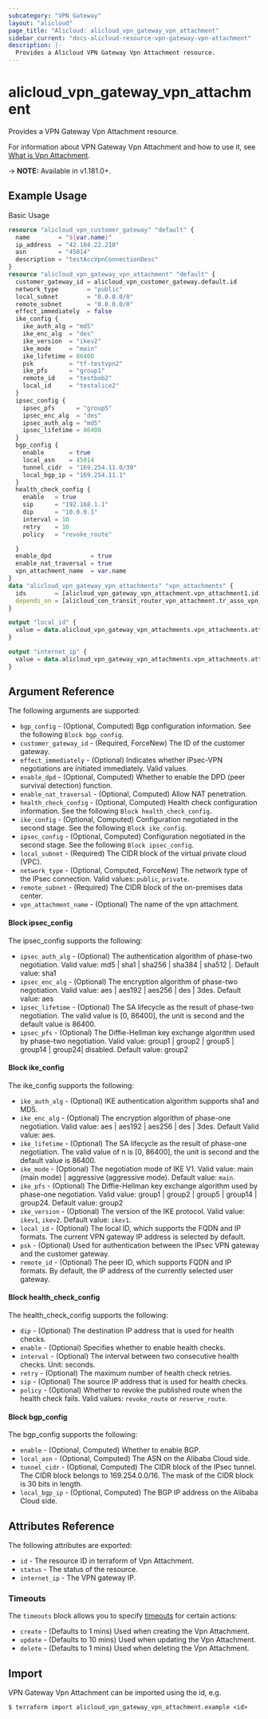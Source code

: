 ```yaml
---
subcategory: "VPN Gateway"
layout: "alicloud"
page_title: "Alicloud: alicloud_vpn_gateway_vpn_attachment"
sidebar_current: "docs-alicloud-resource-vpn-gateway-vpn-attachment"
description: |-
  Provides a Alicloud VPN Gateway Vpn Attachment resource.
---
```


# alicloud\_vpn\_gateway\_vpn\_attachment

Provides a VPN Gateway Vpn Attachment resource.

For information about VPN Gateway Vpn Attachment and how to use it, see [What is Vpn Attachment](https://www.alibabacloud.com/help/zh/virtual-private-cloud/latest/createvpnattachment).

-> **NOTE:** Available in v1.181.0+.

## Example Usage

Basic Usage

```terraform
resource "alicloud_vpn_customer_gateway" "default" {
  name        = "${var.name}"
  ip_address  = "42.104.22.210"
  asn         = "45014"
  description = "testAccVpnConnectionDesc"
}
resource "alicloud_vpn_gateway_vpn_attachment" "default" {
  customer_gateway_id = alicloud_vpn_customer_gateway.default.id
  network_type        = "public"
  local_subnet        = "0.0.0.0/0"
  remote_subnet       = "0.0.0.0/0"
  effect_immediately  = false
  ike_config {
    ike_auth_alg = "md5"
    ike_enc_alg  = "des"
    ike_version  = "ikev2"
    ike_mode     = "main"
    ike_lifetime = 86400
    psk          = "tf-testvpn2"
    ike_pfs      = "group1"
    remote_id    = "testbob2"
    local_id     = "testalice2"
  }
  ipsec_config {
    ipsec_pfs      = "group5"
    ipsec_enc_alg  = "des"
    ipsec_auth_alg = "md5"
    ipsec_lifetime = 86400
  }
  bgp_config {
    enable       = true
    local_asn    = 45014
    tunnel_cidr  = "169.254.11.0/30"
    local_bgp_ip = "169.254.11.1"
  }
  health_check_config {
    enable   = true
    sip      = "192.168.1.1"
    dip      = "10.0.0.1"
    interval = 10
    retry    = 10
    policy   = "revoke_route"

  }
  enable_dpd           = true
  enable_nat_traversal = true
  vpn_attachment_name  = var.name
}
data "alicloud_vpn_gateway_vpn_attachments" "vpn_attachments" {
  ids        = [alicloud_vpn_gateway_vpn_attachment.vpn_attachment1.id]
  depends_on = [alicloud_cen_transit_router_vpn_attachment.tr_asso_vpn_attachment_1]
}

output "local_id" {
  value = data.alicloud_vpn_gateway_vpn_attachments.vpn_attachments.attachments.0.ike_config.0.local_id
}

output "internet_ip" {
  value = data.alicloud_vpn_gateway_vpn_attachments.vpn_attachments.attachments.0.internet_ip
}
```

## Argument Reference

The following arguments are supported:

* `bgp_config` - (Optional, Computed) Bgp configuration information. See the following `Block bgp_config`.
* `customer_gateway_id` - (Required, ForceNew) The ID of the customer gateway.
* `effect_immediately` - (Optional) Indicates whether IPsec-VPN negotiations are initiated immediately. Valid values.
* `enable_dpd` - (Optional, Computed) Whether to enable the DPD (peer survival detection) function.
* `enable_nat_traversal` - (Optional, Computed) Allow NAT penetration.
* `health_check_config` - (Optional, Computed) Health check configuration information. See the following `Block health_check_config`.
* `ike_config` - (Optional, Computed) Configuration negotiated in the second stage. See the following `Block ike_config`.
* `ipsec_config` - (Optional, Computed) Configuration negotiated in the second stage. See the following `Block ipsec_config`.
* `local_subnet` - (Required) The CIDR block of the virtual private cloud (VPC).
* `network_type` - (Optional, Computed, ForceNew) The network type of the IPsec connection. Valid values: `public`, `private`.
* `remote_subnet` - (Required) The CIDR block of the on-premises data center.
* `vpn_attachment_name` - (Optional) The name of the vpn attachment.

#### Block ipsec_config

The ipsec_config supports the following: 

* `ipsec_auth_alg` - (Optional) The authentication algorithm of phase-two negotiation. Valid value: md5 | sha1 | sha256 | sha384 | sha512 |. Default value: sha1
* `ipsec_enc_alg` - (Optional) The encryption algorithm of phase-two negotiation. Valid value: aes | aes192 | aes256 | des | 3des. Default value: aes
* `ipsec_lifetime` - (Optional) The SA lifecycle as the result of phase-two negotiation. The valid value is [0, 86400], the unit is second and the default value is 86400.
* `ipsec_pfs` - (Optional) The Diffie-Hellman key exchange algorithm used by phase-two negotiation. Valid value: group1 | group2 | group5 | group14 | group24| disabled. Default value: group2

#### Block ike_config

The ike_config supports the following: 

* `ike_auth_alg` - (Optional) IKE authentication algorithm supports sha1 and MD5.
* `ike_enc_alg` - (Optional) The encryption algorithm of phase-one negotiation. Valid value: aes | aes192 | aes256 | des | 3des. Default Valid value: aes.
* `ike_lifetime` - (Optional) The SA lifecycle as the result of phase-one negotiation. The valid value of n is [0, 86400], the unit is second and the default value is 86400.
* `ike_mode` - (Optional) The negotiation mode of IKE V1. Valid value: main (main mode) | aggressive (aggressive mode). Default value: `main`.
* `ike_pfs` - (Optional) The Diffie-Hellman key exchange algorithm used by phase-one negotiation. Valid value: group1 | group2 | group5 | group14 | group24. Default value: group2
* `ike_version` - (Optional) The version of the IKE protocol. Valid value: `ikev1`, `ikev2`. Default value: `ikev1`.
* `local_id` - (Optional) The local ID, which supports the FQDN and IP formats. The current VPN gateway IP address is selected by default.
* `psk` - (Optional) Used for authentication between the IPsec VPN gateway and the customer gateway.
* `remote_id` - (Optional) The peer ID, which supports FQDN and IP formats. By default, the IP address of the currently selected user gateway.

#### Block health_check_config

The health_check_config supports the following: 

* `dip` - (Optional) The destination IP address that is used for health checks.
* `enable` - (Optional) Specifies whether to enable health checks.
* `interval` - (Optional) The interval between two consecutive health checks. Unit: seconds.
* `retry` - (Optional) The maximum number of health check retries.
* `sip` - (Optional) The source IP address that is used for health checks.
* `policy` - (Optional) Whether to revoke the published route when the health check fails. Valid values: `revoke_route` or `reserve_route`.

#### Block bgp_config

The bgp_config supports the following: 

* `enable` - (Optional, Computed) Whether to enable BGP.
* `local_asn` - (Optional, Computed) The ASN on the Alibaba Cloud side.
* `tunnel_cidr` - (Optional, Computed) The CIDR block of the IPsec tunnel. The CIDR block belongs to 169.254.0.0/16. The mask of the CIDR block is 30 bits in length.
* `local_bgp_ip` - (Optional, Computed)  The BGP IP address on the Alibaba Cloud side.

## Attributes Reference

The following attributes are exported:

* `id` - The resource ID in terraform of Vpn Attachment.
* `status` - The status of the resource.
* `internet_ip` - The VPN gateway IP.

### Timeouts

The `timeouts` block allows you to specify [timeouts](https://www.terraform.io/docs/configuration-0-11/resources.html#timeouts) for certain actions:

* `create` - (Defaults to 1 mins) Used when creating the Vpn Attachment.
* `update` - (Defaults to 10 mins) Used when updating the Vpn Attachment.
* `delete` - (Defaults to 1 mins) Used when deleting the Vpn Attachment.


## Import

VPN Gateway Vpn Attachment can be imported using the id, e.g.

```shell
$ terraform import alicloud_vpn_gateway_vpn_attachment.example <id>
```